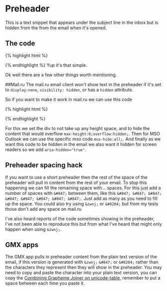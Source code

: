 # Preheader

This is a text snippet that appears under the subject line in the inbox but is hidden from the from the email when it's opened.

## The code
{% highlight html %}
<div style="display:none">
Preheader text here
</div>
{% endhighlight %}
Yup it's that simple.

Ok well there are a few other things worth mentioning.

##Mail.ru
The mail.ru email client won't show text in the preheader if it's set to `display:none`, `visibility: hidden`, or has a `hidden` attribute.

So if you want to make it work in mail.ru we can use this code

{% highlight html %}
<div style="max-height:0;overflow:hidden;mso-hide:all;" aria-hidden="true">
  Preheader text here
</div>
{% endhighlight %}

For this we set the div to not take up any height space, and to hide the content that would overflow `max-height:0;overflow:hidden;`.  Then for MSO Outlook we can use the specific mso code `mso-hide:all;`. And finally as we want this code to be hidden in the email we also want it hidden for screen readers so we add `aria-hidden="true"`.

## Preheader spacing hack
If you want to use a short preheader then the rest of the space of the preheader will pull in content from the rest of your email.  To stop this happening we can fill the remaining space with... spaces.  For this just add a number of spaces with `&#847;` between them, like this `&#847; &#847; &#847; &#847; &#847; &#847; &#847; &#847;`.  Just add as many as you need to fill up the space.  You could also try using `&zwnj;` or `&#8204;` but from my tests those don't add any space on mail.ru

I've also heard reports of the code sometimes showing in the preheader, I've not been able to reproduce this but from what I've heard that might only happen when using `&zwnj;`.

## GMX apps
The GMX app pulls in preheader content from the plain text version of the email, if this version is generated with `&zwnj;` `&#847;` or `&#8204;` rather than the characters they represent then they will show in the preheader.  You may need to copy and paste the character into your plain text version, you can copy the [Combining Grapheme Joiner on unicode-table](https://unicode-table.com/en/034F/), remember to put a space between each time you paste it.

